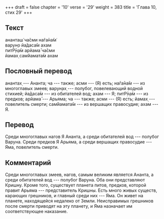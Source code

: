 +++
draft = false
chapter = '10'
verse = '29'
weight = 383
title = 'Глава 10, стих 29'
+++
## Текст

ананташ́ ча̄сми на̄га̄на̄м̇  
варун̣о йа̄даса̄м ахам  
питР̣̄н̣а̄м арйама̄ ча̄сми  
йамах̣ сам̇йамата̄м ахам

## Пословный перевод

анантах̣ --- Ананта; ча --- также; асми --- (Я) есть; на̄га̄на̄м --- из
многоглавых змеев; варун̣ах̣ --- полубог, повелевающий водной стихией;
йа̄даса̄м --- из обитателей вод; ахам --- Я; питР̣̄н̣а̄м --- из предков;
арйама̄ --- Арьяма; ча --- также; асми --- (Я) есть; йамах̣ --- повелитель
смерти; сам̇йамата̄м --- из вершащих правосудие; ахам --- Я.

## Перевод

Среди многоглавых нагов Я Ананта, а среди обитателей вод --- полубог
Варуна. Среди предков Я Арьяма, а среди вершащих правосудие --- Яма,
повелитель смерти.

## Комментарий

Среди многоглавых змеев, нагов, самым великим является Ананта, а среди
обитателей вод --- полубог Варуна. Оба они представляют Кришну. Кроме
того, существует планета питов, предков, которой правит Арьяма ---
представитель Кришны. Есть много живых существ, карающих грешников, и
главный среди них --- Яма. Он живет на планете, находящейся недалеко от
Земли. Неисправимых грешников после смерти приводят на эту планету, и
Яма назначает им соответствующее наказание.

